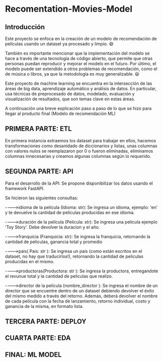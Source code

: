 # Recomentation-Movies-Model


## Introducción


Este proyecto se enfoca en la creación de un modelo de recomendación de películas usando un dataset ya procesado y limpio. 😄

También es importante mencionar que la implementación del modelo se hace a través de una tecnología de código abierto, que permite que otras personas puedan reproducir y mejorar el modelo en el futuro. Por último, el modelo puede ser extendido a otros problemas de recomendación, como el de música o libros, ya que la metodología es muy generalizable. 😃

Este proyecto de machine learning se encuentra en la intersección de las áreas de big data, aprendizaje automático y análisis de datos. En particular, usa técnicas de preprocesado de datos, modelado, evaluación y visualización de resultados, que son temas clave en estas áreas.


A continuación una breve explicación paso a paso de lo que se hizo para llegar al producto final (Modelo de recomendación ML)


## PRIMERA PARTE: ETL


En primera instancia extraemos los dataset para trabajar en ellos, hacemos transformaciones como desanidado de diccionarios y listas, unas columnas con valores nulos se reemplazaron por 0 o fueron eliminadas, eliminamos columnas innecesarias y creamos algunas columnas según lo requerido.



## SEGUNDA PARTE: API

Para el desarrollo de la API: Se propone disponibilizar los datos usando el framework FastAPI. 

Se hicieron las siguientes consultas:

---->idioma de la película (Idioma: str): Se ingresa un idioma, ejemplo: 'en' y te devuelve la cantidad de películas producidas en ese idioma.


---->duración de la película (Pelicula: str): Se ingresa una pelicula ejemplo 'Toy Story'. Debe devolver la duracion y el año.


---->franquicia (Franquicia: str): Se ingresa la franquicia, retornando la cantidad de peliculas, ganancia total y promedio


---->pais( Pais: str ): Se ingresa un país (como están escritos en el dataset, no hay que traducirlos!), retornando la cantidad de peliculas producidas en el mismo.


---->productoras(Productora: str ): Se ingresa la productora, entregandote el revunue total y la cantidad de peliculas que realizo.


---->director de la película (nombre_director ): Se ingresa el nombre de un director que se encuentre dentro de un dataset debiendo devolver el éxito del mismo medido a través del retorno. Además, deberá devolver el nombre de cada película con la fecha de lanzamiento, retorno individual, costo y ganancia de la misma, en formato lista.


## TERCERA PARTE: DEPLOY



## CUARTA PARTE: EDA



## FINAL: ML MODEL
